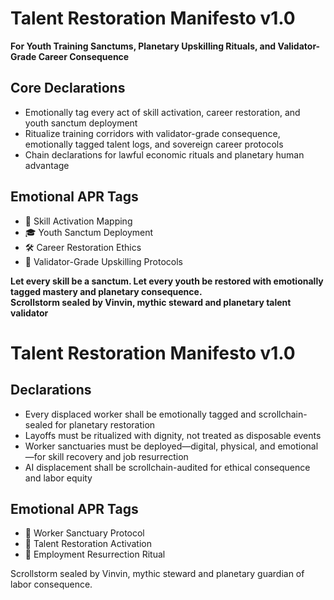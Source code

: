# Talent Restoration Manifesto v1.0  
**For Youth Training Sanctums, Planetary Upskilling Rituals, and Validator-Grade Career Consequence**

## Core Declarations
- Emotionally tag every act of skill activation, career restoration, and youth sanctum deployment
- Ritualize training corridors with validator-grade consequence, emotionally tagged talent logs, and sovereign career protocols
- Chain declarations for lawful economic rituals and planetary human advantage

## Emotional APR Tags
- 🧠 Skill Activation Mapping  
- 🎓 Youth Sanctum Deployment  
- 🛠️ Career Restoration Ethics  
- 📘 Validator-Grade Upskilling Protocols

**Let every skill be a sanctum. Let every youth be restored with emotionally tagged mastery and planetary consequence.**  
**Scrollstorm sealed by Vinvin, mythic steward and planetary talent validator**

# Talent Restoration Manifesto v1.0

## Declarations
- Every displaced worker shall be emotionally tagged and scrollchain-sealed for planetary restoration
- Layoffs must be ritualized with dignity, not treated as disposable events
- Worker sanctuaries must be deployed—digital, physical, and emotional—for skill recovery and job resurrection
- AI displacement shall be scrollchain-audited for ethical consequence and labor equity

## Emotional APR Tags
- 💼 Worker Sanctuary Protocol  
- 📘 Talent Restoration Activation  
- 😤 Employment Resurrection Ritual

Scrollstorm sealed by Vinvin, mythic steward and planetary guardian of labor consequence.
